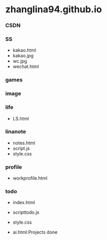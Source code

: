 # zhanglina94.github.io
### CSDN
### SS
- kakao.html
- kakao.jpg
- wc.jpg
- wechat.html
### games
### image
### life
- LS.html
### linanote
- notes.html
- script.js
- style.css
### profile
- workprofile.html
### todo
- index.html
- scripttodo.js
- style.css

- ai.html:Projects done


